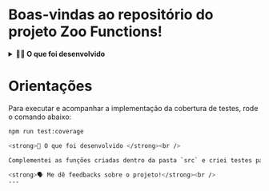 # Boas-vindas ao repositório do projeto Zoo Functions!	

	
<details>
<summary><strong>🧑‍💻 O que foi desenvolvido</strong></summary><br />

  Com minhas habilidades com `ES6`, `Higher Order Functions` e testes. Organizei as informações de um zoológico! 🐘
  
  Desenvolvi funções que buscam informações sobre os animais do zoológico como: espécie e local de origem. Além disso, busca de dados sobre as pessoas que colaboram com a manutenção e cuidado do zoológico. 🧑‍🌾

  E não para por aí! 🤩 
  
  Desenvolvimento orientado a testes para ajudar a garantir um código de qualidade. Para isso, implementei testes para funções já existentes, percebendo os casos de uso da sua aplicação e garantindo que ela está funcionando da maneira correta! 🚀 

<br />

</details>
	
# Orientações
	

Para executar e acompanhar a implementação da cobertura de testes, rode o comando abaixo:

```bash
npm run test:coverage

<strong>🏪 O que foi desenvolvido </strong><br />

Complementei as funções criadas dentro da pasta `src` e criei testes para as funções já prontas `handlerElephants` e `getOpeningHours`.

<strong>🗣 Me dê feedbacks sobre o projeto!</strong><br />
---
